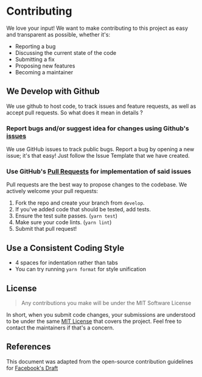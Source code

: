 # Contributing

We love your input! We want to make contributing to this project as easy and transparent as possible, whether it's:

- Reporting a bug
- Discussing the current state of the code
- Submitting a fix
- Proposing new features
- Becoming a maintainer

## We Develop with Github

We use github to host code, to track issues and feature requests, as well as accept pull requests. So what does it
mean in details ?

### Report bugs and/or suggest idea for changes using Github's [issues](https://github.com/viet-aus-it/viet-aus-it.github.io/issues)

We use GitHub issues to track public bugs. Report a bug by opening a new issue; it's that easy! Just follow the
Issue Template that we have created.

### Use GitHub's [Pull Requests](https://github.com/viet-aus-it/viet-aus-it.github.io/pulls) for implementation of said issues

Pull requests are the best way to propose changes to the codebase. We actively welcome your pull requests:

1. Fork the repo and create your branch from `develop`.
2. If you've added code that should be tested, add tests.
3. Ensure the test suite passes. (`yarn test`)
4. Make sure your code lints. (`yarn lint`)
5. Submit that pull request!

## Use a Consistent Coding Style

- 4 spaces for indentation rather than tabs
- You can try running `yarn format` for style unification

## License

> Any contributions you make will be under the MIT Software License

In short, when you submit code changes, your submissions are understood to be under the same [MIT License](http://choosealicense.com/licenses/mit/) that covers the project.
Feel free to contact the maintainers if that's a concern.

## References

This document was adapted from the open-source contribution guidelines for [Facebook's Draft](https://github.com/facebook/draft-js/blob/a9316a723f9e918afde44dea68b5f9f39b7d9b00/CONTRIBUTING.md)
